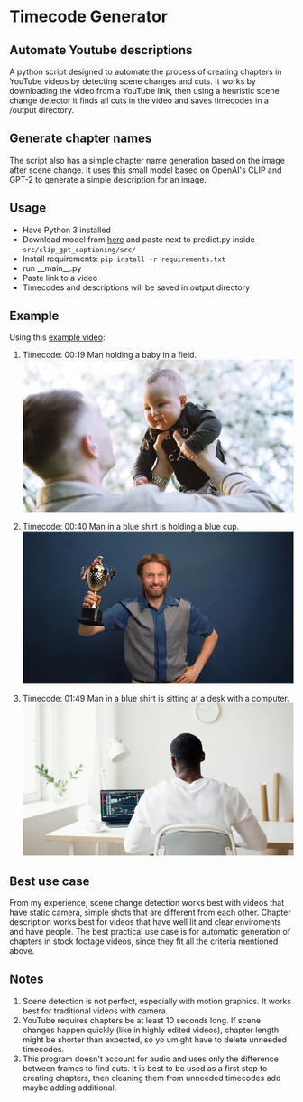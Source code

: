 # Timecode Generator
## Automate Youtube descriptions
A python script designed to automate the process of creating chapters in YouTube videos by detecting scene changes and cuts. It works by downloading the video from a YouTube link, then using a heuristic scene change detector it finds all cuts in the video and saves timecodes in a /output directory.
## Generate chapter names
The script also has a simple chapter name generation based on the image after scene change. It uses [this](https://github.com/jmisilo/clip-gpt-captioning) small model based on OpenAI's CLIP and GPT-2 to generate a simple description for an image.
## Usage
* Have Python 3 installed
* Download model from [here](https://drive.google.com/file/d/1Gh32arzhW06C1ZJyzcJSSfdJDi3RgWoG/view?usp=sharing) and paste next to predict.py inside `src/clip_gpt_captioning/src/`
* Install requirements: `pip install -r requirements.txt`
* run \_\_main__.py
* Paste link to a video
* Timecodes and descriptions will be saved in output directory
## Example
Using this [example video](https://www.youtube.com/watch?v=kOBHegu6KoU):

1. Timecode: 00:19 Man holding a baby in a field.
![Example 1](example1.jpeg)

3. Timecode: 00:40 Man in a blue shirt is holding a blue cup.
![Example 2](example2.jpeg)

5. Timecode: 01:49 Man in a blue shirt is sitting at a desk with a computer.
![Example 3](example3.jpeg)

## Best use case 
From my experience, scene change detection works best with videos that have static camera, simple shots that are different from each other. Chapter description works best for videos that have well lit and clear enviroments and have people. The best practical use case is for automatic generation of chapters in stock footage videos, since they fit all the criteria mentioned above.

## Notes
1. Scene detection is not perfect, especially with motion graphics. It works best for traditional videos with camera.
2. YouTube requires chapters be at least 10 seconds long. If scene changes happen quickly (like in highly edited videos), chapter length might be shorter than expected, so yo umight have to delete unneeded timecodes.
3. This program doesn't account for audio and uses only the difference between frames to find cuts. It is best to be used as a first step to creating chapters, then cleaning them from unneeded timecodes add maybe adding additional.
